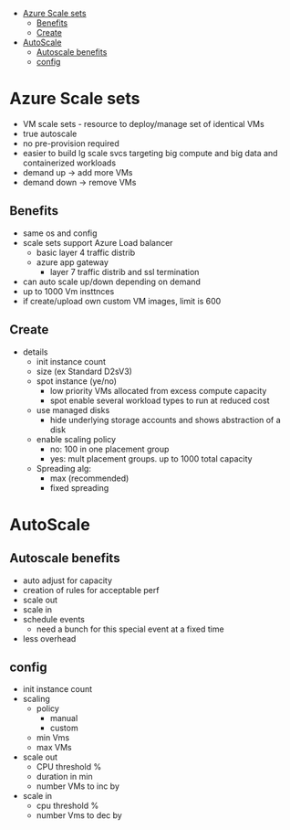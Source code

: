 - [Azure Scale sets](#azure-scale-sets)
  - [Benefits](#benefits)
  - [Create](#create)
- [AutoScale](#autoscale)
  - [Autoscale benefits](#autoscale-benefits)
  - [config](#config)
# Azure Scale sets

* VM scale sets - resource to deploy/manage set of identical VMs
* true autoscale
* no pre-provision required
* easier to build lg scale svcs targeting big compute and big data and containerized workloads
* demand up -> add more VMs
* demand down -> remove VMs

## Benefits
* same os and config
* scale sets support Azure Load balancer
  * basic layer 4 traffic distrib
  * azure app gateway 
    * layer 7 traffic distrib and ssl termination
* can auto scale up/down depending on demand
* up to 1000 Vm insttnces
* if create/upload own custom VM images, limit is 600

## Create
* details
  * init instance count
  * size (ex Standard D2sV3)
  * spot instance (ye/no)
    * low priority VMs allocated from excess compute capacity
    * spot enable several workload types to run at reduced cost
  * use managed disks
    * hide underlying storage accounts and shows abstraction of a disk
  * enable scaling policy
    * no: 100 in one placement group
    * yes: mult placement groups. up to 1000 total capacity
  * Spreading alg:
    * max (recommended)
    * fixed spreading

# AutoScale
## Autoscale benefits
* auto adjust for capacity
* creation of rules for acceptable perf
* scale out
* scale in
* schedule events
  * need a bunch for this special event at a fixed time
* less overhead

## config
* init instance count
* scaling
  * policy
    * manual
    * custom
  * min Vms
  * max VMs
* scale out
  * CPU threshold %
  * duration in min
  * number VMs to inc by
* scale in
  * cpu threshold %
  * number Vms to dec by
